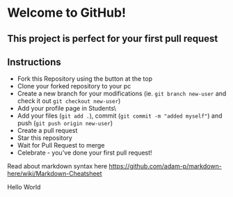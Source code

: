 # Welcome to GitHub!
## This project is perfect for your first pull request

## Instructions

- Fork this Repository using the button at the top
- Clone your forked repository to your pc
- Create a new branch for your modifications (ie. ```git branch new-user``` and check it out ```git checkout new-user```)
- Add your profile page in Students\
- Add your files (```git add .```), commit (```git commit -m "added myself"```) and push (```git push origin new-user```)
- Create a pull request
- Star this repository
- Wait for Pull Request to merge
- Celebrate - you've done your first pull request!


Read about markdown syntax here
https://github.com/adam-p/markdown-here/wiki/Markdown-Cheatsheet

Hello World
